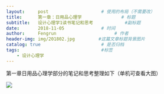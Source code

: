 ```yaml
---
layout:     post                    # 使用的布局（不需要改）
title:      第一章：日用品心理学               # 标题 
subtitle:   设计心理学1读书笔记和思考            #副标题
date:       2018-11-05              # 时间
author:     Fengrun                      # 作者
header-img: img/201802.jpg         #这篇文章标题背景图片
catalog: true                       # 是否归档
tags:                               #标签
    - 设计心理学
---
```

第一章日用品心理学部分的笔记和思考整理如下（单机可查看大图）

![](http://ww1.sinaimg.cn/large/0068KeAVgy1fwxaean8d1j31t416s45l.jpg)
